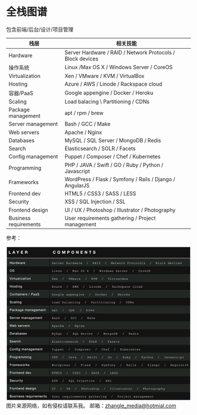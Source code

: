# 全栈图谱

包含前端/后台/设计/项目管理

|栈层|相关技能|
|---|---|
|Hardware|Server Hardware / RAID / Network Protocols / Block devices |
|操作系统|Linux /Max OS X / Windows Server / CoreOS
|Virtualization|Xen / VMware / KVM / VirtualBox|
|Hosting|Azure / AWS / Linode / Rackspace cloud|
|容器/PaaS|Google appengine / Docker / Heroku|
|Scaling|Load balacing \ Partitioning / CDNs|
|Package management|apt / rpm / brew|
|Server management|Bash / GCC / Make|
|Web servers|Apache / Nginx|
|Databases|MySQL / SQL Server / MongoDB / Redis|
|Search|Elasticsearch / SOLR / Facets|
|Config management|Puppet / Composer / Chef / Kubernetes|
|Programming|PHP / JAVA / Swift / GO / Ruby / Python / Javascript|
|Frameworks|WordPress / Flask / Symfony / Rails / Django / AngularJS|
|Frontend dev|HTML5 / CSS3 / SASS / LESS|
|Security|XSS / SQL Injection / SSL|
|Frontend design|UI / UX / Photoshop / Illustrator / Photography|
|Business requirements|User requirements gathering / Project management|

参考：

![全栈图谱](./../images/full_stack.jpg)
图片来源网络，如有侵权请联系我。
邮箱：zhangle_media@hotmial.com